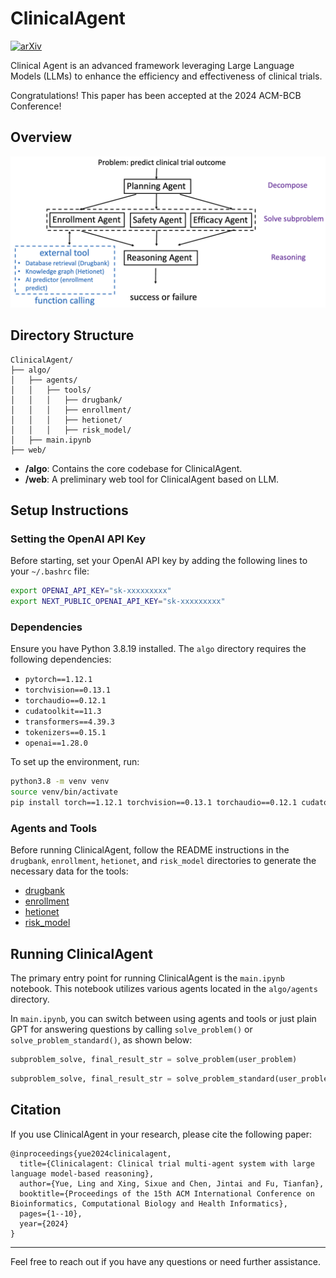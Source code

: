 # ClinicalAgent

[![arXiv](https://img.shields.io/badge/arXiv-2404.14777-b31b1b.svg)](https://arxiv.org/abs/2404.14777)

Clinical Agent is an advanced framework leveraging Large Language Models (LLMs) to enhance the efficiency and effectiveness of clinical trials.

Congratulations! This paper has been accepted at the 2024 ACM-BCB Conference!

## Overview

![ClinicalAgent Overview](ctagent.png)

## Directory Structure

```
ClinicalAgent/
├── algo/
│   ├── agents/
│   │   ├── tools/
│   │   │   ├── drugbank/
│   │   │   ├── enrollment/
│   │   │   ├── hetionet/
│   │   │   ├── risk_model/
│   ├── main.ipynb
├── web/
```

- **/algo**: Contains the core codebase for ClinicalAgent.
- **/web**: A preliminary web tool for ClinicalAgent based on LLM.

## Setup Instructions

### Setting the OpenAI API Key

Before starting, set your OpenAI API key by adding the following lines to your `~/.bashrc` file:

```sh
export OPENAI_API_KEY="sk-xxxxxxxxx"
export NEXT_PUBLIC_OPENAI_API_KEY="sk-xxxxxxxxx"
```

### Dependencies

Ensure you have Python 3.8.19 installed. The `algo` directory requires the following dependencies:

- `pytorch==1.12.1`
- `torchvision==0.13.1`
- `torchaudio==0.12.1`
- `cudatoolkit==11.3`
- `transformers==4.39.3`
- `tokenizers==0.15.1`
- `openai==1.28.0`

To set up the environment, run:

```sh
python3.8 -m venv venv
source venv/bin/activate
pip install torch==1.12.1 torchvision==0.13.1 torchaudio==0.12.1 cudatoolkit==11.3 transformers==4.39.3 tokenizers==0.15.1 openai==1.28.0
```

### Agents and Tools

Before running ClinicalAgent, follow the README instructions in the `drugbank`, `enrollment`, `hetionet`, and `risk_model` directories to generate the necessary data for the tools:

- [drugbank](https://github.com/LeoYML/clinical-agent/tree/main/algo/agents/tools/drugbank)
- [enrollment](https://github.com/LeoYML/clinical-agent/tree/main/algo/agents/tools/enrollment)
- [hetionet](https://github.com/LeoYML/clinical-agent/tree/main/algo/agents/tools/hetionet)
- [risk_model](https://github.com/LeoYML/clinical-agent/tree/main/algo/agents/tools/risk_model)


## Running ClinicalAgent

The primary entry point for running ClinicalAgent is the `main.ipynb` notebook. This notebook utilizes various agents located in the `algo/agents` directory.

In `main.ipynb`, you can switch between using agents and tools or just plain GPT for answering questions by calling `solve_problem()` or `solve_problem_standard()`, as shown below:

```python
subproblem_solve, final_result_str = solve_problem(user_problem)
```

```python
subproblem_solve, final_result_str = solve_problem_standard(user_problem)
```

## Citation

If you use ClinicalAgent in your research, please cite the following paper:

```
@inproceedings{yue2024clinicalagent,
  title={Clinicalagent: Clinical trial multi-agent system with large language model-based reasoning},
  author={Yue, Ling and Xing, Sixue and Chen, Jintai and Fu, Tianfan},
  booktitle={Proceedings of the 15th ACM International Conference on Bioinformatics, Computational Biology and Health Informatics},
  pages={1--10},
  year={2024}
}
```

---

Feel free to reach out if you have any questions or need further assistance.


